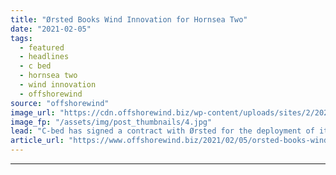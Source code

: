 ```yaml
---
title: "Ørsted Books Wind Innovation for Hornsea Two"
date: "2021-02-05"
tags: 
  - featured
  - headlines
  - c bed
  - hornsea two
  - wind innovation
  - offshorewind
source: "offshorewind"
image_url: "https://cdn.offshorewind.biz/wp-content/uploads/sites/2/2021/02/04155009/C-bed_Wind-Innovation_.jpg"
image_fp: "/assets/img/post_thumbnails/4.jpg"
lead: "C-bed has signed a contract with Ørsted for the deployment of its Service Operation"
article_url: "https://www.offshorewind.biz/2021/02/05/orsted-books-wind-innovation-for-hornsea-two/"
---
```


---
